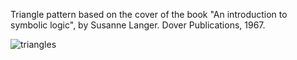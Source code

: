 Triangle pattern based on the cover of the book "An introduction to symbolic logic", by Susanne Langer. Dover Publications, 1967.

![triangles]("trianglePattern.png")

